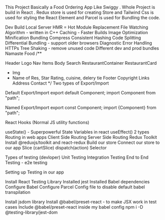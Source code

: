 This Project Basically a Food Ordering App Like Swiggy . Whole Project is build in React . Redux store is used for creating Store and Tailwind Css is used for styling the React Element and Parcel is used for Bundling the code.

Dev Build
Local Server
HMR = Hot Module Replacement
File Watching Algorithm - written in C++
Caching - Faster Builds
Image Optimization
Minification
Bundling
Compress
Consistent Hashing
Code Splitting
Differential Bundling - support older browsers
Diagnostic
Error Handling
HTTPs
Tree Shaking - remove unused code
Different dev and prod bundles
Namaste Food
/**

Header
Logo
Nav Items
Body
Search
RestaurantContainer
RestaurantCard
 - Img
 - Name of Res, Star Rating, cuisine, delery tie
Footer
Copyright
Links
Address
Contact */
Two types of Export/Import

Default Export/Import
export default Component; import Component from "path";

Named Export/Import
export const Component; import {Component} from "path";

React Hooks
(Normal JS utility functions)

useState() - Superpowerful State Variables in react
useEffect()
2 types Routing in web apps
Client Side Routing
Server Side Routing
Redux Toolkit
Install @reduxjs/toolkit and react-redux
Build our store
Connect our store to our app
Slice (cartSlice)
dispatch(action)
Selector



Types of testing (devloper)
Unit Testing
Integration Testing
End to End Testing - e2e testing

Setting up Testing in our app

Install React Testing Library
Installed jest
Installed Babel dependencies
Configure Babel
Configure Parcel Config file to disable default babel transpilation
 
Install jsdom library
Install @babel/preset-react - to make JSX work in test cases
Include @babel/preset-react inside my babel config
npm i -D @testing-library/jest-dom